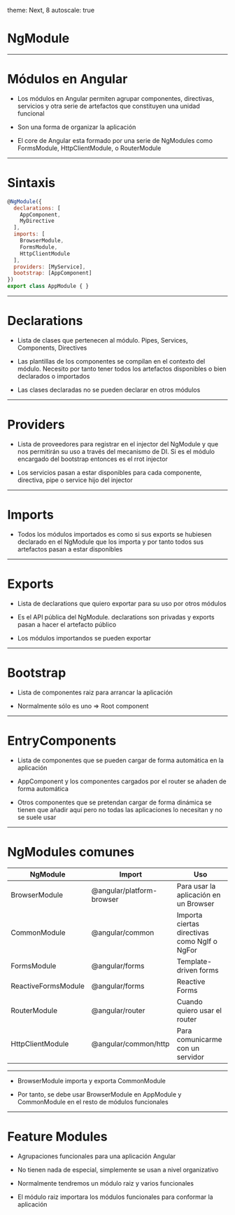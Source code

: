 theme: Next, 8
autoscale: true

# NgModule

---

# Módulos en Angular

- Los módulos en Angular permiten agrupar componentes, directivas, servicios y otra serie de artefactos que constituyen una unidad funcional

- Son una forma de organizar la aplicación 

- El core de Angular esta formado por una serie de NgModules como FormsModule, HttpClientModule, o RouterModule

---

# Sintaxis

```javascript
@NgModule({
  declarations: [
    AppComponent,
    MyDirective
  ],
  imports: [
    BrowserModule,
    FormsModule,
    HttpClientModule
  ],
  providers: [MyService],
  bootstrap: [AppComponent]
})
export class AppModule { }
```

---

# Declarations

- Lista de clases que pertenecen al módulo. Pipes, Services, Components, Directives

- Las plantillas de los componentes se compilan en el contexto del módulo. Necesito por tanto tener todos los artefactos disponibles o bien declarados o importados

- Las clases declaradas no se pueden declarar en otros módulos

---

# Providers

- Lista de proveedores para registrar en el  injector del NgModule y que nos permitirán su uso a través del mecanismo de DI. Si es el módulo encargado del bootstrap entonces es el rrot injector

- Los servicios pasan a estar disponibles para cada componente, directiva, pipe o service hijo del injector

---

# Imports

- Todos los módulos importados es como si sus exports se hubiesen declarado en el NgModule que los importa y por tanto todos sus artefactos pasan a estar disponibles

---

# Exports

- Lista de declarations que quiero exportar para su uso por otros módulos

- Es el API pública del NgModule. declarations son privadas y exports pasan a hacer el artefacto público

- Los módulos importandos se pueden exportar

---

# Bootstrap

- Lista de componentes raiz para arrancar la aplicación

- Normalmente sólo es uno => Root component

---

# EntryComponents

- Lista de componentes que se pueden cargar de forma automática en la aplicación

- AppComponent y los componentes cargados por el router se añaden de forma automática

- Otros componentes que se pretendan cargar de forma dinámica se tienen que añadir aquí pero no todas las aplicaciones lo necesitan y no se suele usar

---

# NgModules comunes

| NgModule | Import | Uso |
| --- | --- | --- |
| BrowserModule | @angular/platform-browser | Para usar la aplicación en un Browser |
| CommonModule | @angular/common | Importa ciertas directivas como NgIf o NgFor |
| FormsModule | @angular/forms | Template-driven forms |
| ReactiveFormsModule | @angular/forms | Reactive Forms |
| RouterModule | @angular/router | Cuando quiero usar el router|
| HttpClientModule | @angular/common/http | Para comunicarme con un servidor |

--- 

- BrowserModule importa y exporta CommonModule

- Por tanto, se debe usar BrowserModule en AppModule y CommonModule en el resto de módulos funcionales

---

# Feature Modules

- Agrupaciones funcionales para una aplicación Angular

- No tienen nada de especial, simplemente se usan a nivel organizativo

- Normalmente tendremos un módulo raiz y varios funcionales

- El módulo raiz importara los módulos funcionales para conformar la aplicación
